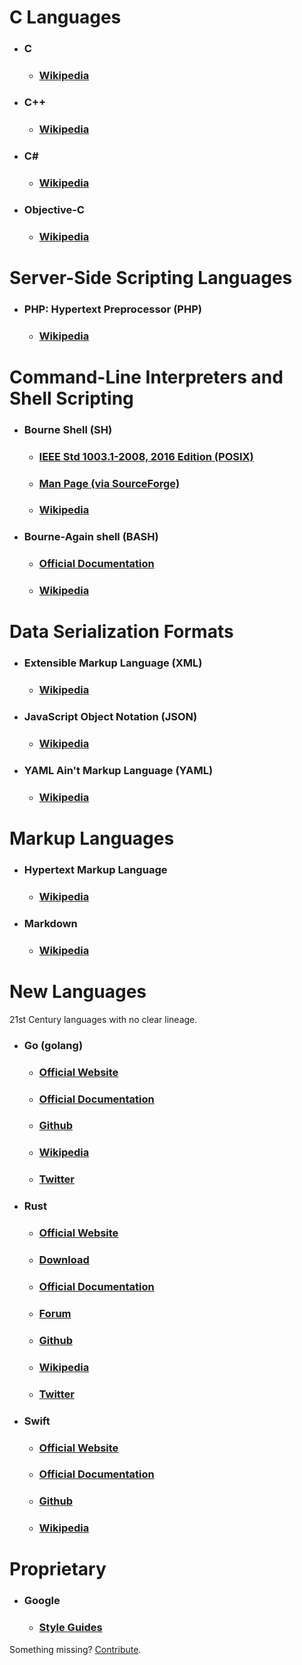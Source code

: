 # C Languages

  * ### **C**

    * ### [Wikipedia](https://en.wikipedia.org/wiki/C_%28programming_language%29)


  * ### **C++**

    * ### [Wikipedia](https://en.wikipedia.org/wiki/C%2B%2B)


  * ### **C#**

    * ### [Wikipedia](https://en.wikipedia.org/wiki/C_Sharp_%28programming_language%29)


  * ### **Objective-C**

    * ### [Wikipedia](https://en.wikipedia.org/wiki/Objective-C)


# Server-Side Scripting Languages

  * ### **PHP: Hypertext Preprocessor (PHP)**

    * ### [Wikipedia](https://en.wikipedia.org/wiki/PHP)


# Command-Line Interpreters and Shell Scripting

  * ### **Bourne Shell (SH)**

    * ### [IEEE Std 1003.1-2008, 2016 Edition (POSIX)](http://pubs.opengroup.org/onlinepubs/9699919799/)

    * ### [Man Page (via SourceForge)](http://heirloom.sourceforge.net/sh/sh.1.html)

    * ### [Wikipedia](https://en.wikipedia.org/wiki/Bourne_shell)


  * ### **Bourne-Again shell (BASH)**

    * ### [Official Documentation](https://www.gnu.org/software/bash/manual/bashref.html)

    * ### [Wikipedia](https://en.wikipedia.org/wiki/Bash_%28Unix_shell%29)


# Data Serialization Formats

  * ### **Extensible Markup Language (XML)**

    * ### [Wikipedia](https://en.wikipedia.org/wiki/XML)


  * ### **JavaScript Object Notation (JSON)**

    * ### [Wikipedia](https://en.wikipedia.org/wiki/JSON)


  * ### **YAML Ain't Markup Language (YAML)**

    * ### [Wikipedia](https://en.wikipedia.org/wiki/YAML)


# Markup Languages

  * ### **Hypertext Markup Language**

    * ### [Wikipedia](https://en.wikipedia.org/wiki/HTML)


  * ### **Markdown**

    * ### [Wikipedia](https://en.wikipedia.org/wiki/Markdown)


# New Languages
21st Century languages with no clear lineage.

  * ### **Go (golang)**

    * ### [Official Website](https://golang.org/)

    * ### [Official Documentation](https://golang.org/doc/)

    * ### [Github](https://github.com/golang/go)

    * ### [Wikipedia](https://en.wikipedia.org/wiki/Go_%28programming_language%29)

    * ### [Twitter](https://twitter.com/GolangGo)


  * ### **Rust**

    * ### [Official Website](https://www.rust-lang.org/)

    * ### [Download](https://www.rust-lang.org/en-US/install.html)

    * ### [Official Documentation](https://www.rust-lang.org/en-US/documentation.html)

    * ### [Forum](https://users.rust-lang.org/)

    * ### [Github](https://github.com/rust-lang/rust)

    * ### [Wikipedia](https://en.wikipedia.org/wiki/Rust_%28programming_language%29)

    * ### [Twitter](https://twitter.com/rustlang)


  * ### **Swift**

    * ### [Official Website](https://developer.apple.com/swift/)

    * ### [Official Documentation](https://developer.apple.com/library/content/documentation/Swift/Conceptual/Swift_Programming_Language/index.html)

    * ### [Github](https://github.com/apple/swift)

    * ### [Wikipedia](https://en.wikipedia.org/wiki/Swift_%28programming_language%29)


# Proprietary

  * ### **Google**

    * ### [Style Guides](https://google.github.io/styleguide/)


Something missing? [Contribute](https://github.com/o0-o/docsdoc).
